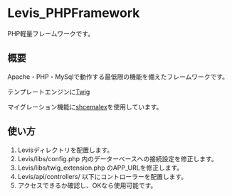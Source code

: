 # Levis_PHPFramework
PHP軽量フレームワークです。

## 概要
Apache・PHP・MySqlで動作する最低限の機能を備えたフレームワークです。

テンプレートエンジンに[Twig](https://twig.symfony.com)

マイグレーション機能に[shcemalex](https://github.com/schemalex/schemalex)を使用しています。

## 使い方
1. Levisディレクトリを配置します。
1. Levis/libs/config.php 内のデーターベースへの接続設定を修正します。
1. Levis/libs/twig_extension.php のAPP_URLを修正します。
1. Levis/api/controllers/ 以下にコントローラーを配置します。
1. アクセスできるか確認し、OKなら使用可能です。
